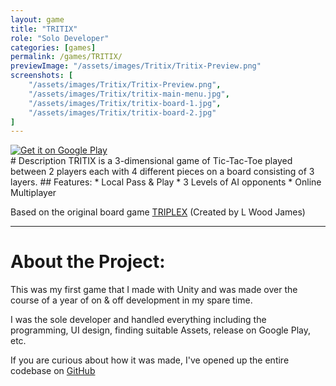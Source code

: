 ```yaml
---
layout: game
title: "TRITIX"
role: "Solo Developer"
categories: [games]
permalink: /games/TRITIX/
previewImage: "/assets/images/Tritix/Tritix-Preview.png"
screenshots: [
    "/assets/images/Tritix/Tritix-Preview.png",
    "/assets/images/Tritix/tritix-main-menu.jpg",
    "/assets/images/Tritix/tritix-board-1.jpg",
    "/assets/images/Tritix/tritix-board-2.jpg"
]
---
```

<div class="google-play-badge__container">
    <a href='https://play.google.com/store/apps/details?id=com.jello.triplex&pcampaignid=pcampaignidMKT-Other-global-all-co-prtnr-py-PartBadge-Mar2515-1'>
        <img alt='Get it on Google Play' class="google-play-badge" src='https://play.google.com/intl/en_us/badges/static/images/badges/en_badge_web_generic.png'/>
    </a>
</div>
# Description
TRITIX is a 3-dimensional game of Tic-Tac-Toe played between 2 players each with 4 different pieces on a board consisting of 3 layers.
## Features:
* Local Pass & Play
* 3 Levels of AI opponents
* Online Multiplayer

Based on the original board game [TRIPLEX](https://triplexthe3dboardgame.com/) (Created by L Wood James)

---
# About the Project:
This was my first game that I made with Unity and was made over the course of a year of on & off development in my spare time.

I was the sole developer and handled everything including the programming, UI design, finding suitable Assets, release on Google Play, etc.

If you are curious about how it was made, I've opened up the entire codebase on [GitHub](https://github.com/jaideng123/TRITIX)
